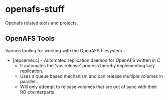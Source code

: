 # openafs-stuff
Openafs related tools and projects.

OpenAFS Tools
-------------

Various tooling for working with the OpenAFS filesystem.

- [repserver.c] - Automated replication daemon for OpenAFS written in C
  - It automates the 'vos release' process thereby implementing lazy replication.
  - Uses a queue based mechanism and can release multiple volumes in parallel.
  - Will only attempt to release volumes that are out of sync with their RO counterparts.
